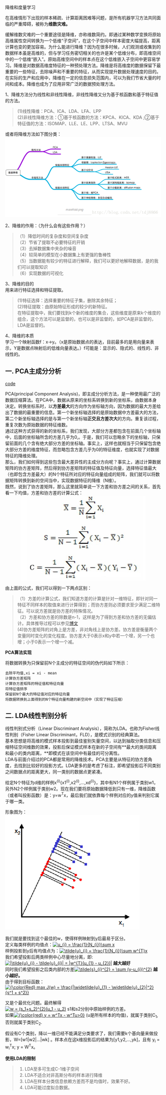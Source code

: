 降维和度量学习

在高维情形下出现的样本稀疏、计算距离困难等问题，是所有机器学习方法共同面临的严重障碍，被称为**维数灾难。**

缓解维数灾难的一个重要途径是降维，亦称维数简约。即通过某种数学变换将原始高维属性空间转换为一个低维“子空间”，在这个子空间中样本密度大幅提高，距离计算也变的更加容易。为什么能进行降维？因为在很多时候，人们观测或收集到的数据样本虽是高维的，但与学习任务密切相关的也许是某个低维分布，即高维空间中的一个低维“嵌入”。原始高维空间中的样本点在这个低维嵌入子空间中更容易学习。降维是对数据高维度特征的一种预处理方法。降维是将高维度的数据保留下最重要的一些特征，去除噪声和不重要的特征，从而实现提升数据处理速度的目的。在实际的生产和应用中，降维在一定的信息损失范围内，可以为我们节省大量的时间和成本。降维也成为了应用非常广泛的数据预处理方法。

1、降维方法分为线性和非线性降维，非线性降维又分为基于核函数和基于特征值的方法。   
> (1)线性降维：PCA、ICA、LDA、LFA、LPP    
> (2)非线性降维方法：①基于核函数的方法：KPCA、KICA、KDA ;②基于特征值的方法：ISOMAP、LLE、LE、LPP、LTSA、MVU 

或者将降维方法如下图分类：  
<img src="https://github.com/Choven-Meng/ML_Algorithm/blob/master/DimensionReduction/photo/%E9%99%8D%E7%BB%B4%E6%96%B9%E6%B3%95.png" alt="图片描述" title="">

2、降维的作用：（为什么会有这些作用？）   
> （1）降低时间的复杂度和空间复杂度   
> （2）节省了提取不必要特征的开销  
> （3）去掉数据集中夹杂的噪音   
> （4）较简单的模型在小数据集上有更强的鲁棒性    
> （5）当数据能有较少的特征进行解释，我们可以更好地解释数据，是的我们可以提取知识   
> （6）实现数据的可视化 

3、降维的目的   
用来进行特征选择和特征提取。     
> (1)特征选择：选择重要的特征子集，删除其余特征；    
> (2)特征提取：由原始特征形成的较少的新特征。    
在特征提取中，我们要找到k个新的维度的集合，这些维度是原来k个维度的组合，这个方法可以是监督的，也可以是非监督的，如PCA是非监督的，LDA是监督的。 

4、降维的本质  
学习一个映射函数f：x->y。（x是原始数据点的表达，目前最多的是用向量来表示，Y是数据点映射后的低维向量表达。）f可能是：显示的、隐式的、线性的、非线性的。 

## 一. PCA主成分分析

[code]()

  PCA(principal Component Analysis)，即主成分分析方法，是一种使用最广泛的数据压缩算法。在PCA中，数据从原来的坐标系转换到新的坐标系，由数据本身决定。转换坐标系时，以**方差最大**的方向作为坐标轴方向，因为数据的最大方差给出了数据的最重要的信息。第一个新坐标轴选择的是原始数据中方差最大的方法，第二个新坐标轴选择的是与第一个新坐标轴**正交且方差次大**的方向。重复该过程，重复次数为原始数据的特征维数。  
  通过这种方式获得的新的坐标系，我们发现，大部分方差都包含在前面几个坐标轴中，后面的坐标轴所含的方差几乎为0,。于是，我们可以忽略余下的坐标轴，只保留前面的几个含有绝大部分方差的坐标轴。事实上，这样也就相当于只保留包含绝大部分方差的维度特征，而忽略包含方差几乎为0的特征维度，也就实现了对数据特征的降维处理。  
  那么，我们如何得到这些包含最大差异性的主成分方向呢？事实上，通过计算数据矩阵的协方差矩阵，然后得到协方差矩阵的特征值及特征向量，选择特征值最大（也即包含方差最大）的N个特征所对应的特征向量组成的矩阵，我们就可以将数据矩阵转换到新的空间当中，实现数据特征的降维（N维）。  
  既然，说到了协方差矩阵，那么这里就简单说一下方差和协方差之间的关系，首先看一下均值，方差和协方差的计算公式：  
  <img style="display: block; margin-left: auto; margin-right: auto" src="https://github.com/Choven-Meng/ML_Algorithm/blob/master/DimensionReduction/photo/%E6%96%B9%E5%B7%AE%E5%8D%8F%E6%96%B9%E5%B7%AE%E8%AE%A1%E7%AE%97%E5%85%AC%E5%BC%8F.png" alt="">  
  
 由上面的公式，我们可以得到一下两点区别：   
 > （1）方差的计算公式，我们知道方差的计算是针对一维特征，即针对同一特征不同样本的取值来进行计算得到；而协方差则必须要求至少满足二维特征。可以说方差就是协方差的特殊情况。　  
 > （2）方差和协方差的除数是n-1，这样是为了得到方差和协方差的无偏估计。具体推导过程可以参见[博文](https://blog.csdn.net/maoersong/article/details/21819957)     
 >  (4)协方差矩阵的对角上是方差，非对角线上是协方差。协方差是衡量两个变量同时变化的变化程度。协方差大于0表示x和y中若一个增，另一个也增；小于0表示一个增一个减。
 
**PCA算法实现**

将数据转换为只保留前N个主成分的特征空间的伪代码如下所示：  
```
去除平均值,xi = xi - mean
计算协方差矩阵
计算协方差矩阵的特征值和特征向量
将特征值排序
保留前N个最大的特征值对应的特征向量
将数据转换到上面得到的N个特征向量构建的新空间中（实现了特征压缩）
```

## 二. LDA线性判别分析

线性判别式分析（Linear Discriminant Analysis），简称为LDA。也称为Fisher线性判别（Fisher Linear Discriminant，FLD），是模式识别的经典算法。  
基本思想是将高维的模式样本投影到最佳鉴别矢量空间，以达到抽取分类信息和压缩特征空间维数的效果，投影后保证模式样本在新的子空间有**最大的类间距离和最小的类内距离，**即模式在该空间中有最佳的可分离性。   
LDA与前面介绍过的PCA都是常用的降维技术。PCA主要是从特征的协方差角度，去找到比较好的投影方式。LDA更多的是考虑了标注，即希望投影后不同类别之间数据点的距离更大，同一类别的数据点更紧凑。

给定N个特征为d维的样例x<sup>(i)</sup>{x1<sup>(i)</sup>,x2<sup>(i)</sup>,...,xd<sup>(i)</sup>}，其中有N1个样例属于类别w1，另外N2个样例属于类别w2。现在我们要将原始数据降低到只有一维，降维函数（或者叫投影函数）是：y=w<sup>T</sup>x，最后我们就依靠每个样例对应的y值来判别它属于哪一类。

形象图为：   
![](https://github.com/Choven-Meng/ML_Algorithm/blob/master/DimensionReduction/photo/LDA.png)

我们就是要找到这个最佳的w，使得样例映射到y后最易于区分。   
定义每类样例的均值点：<a href="https://www.codecogs.com/eqnedit.php?latex=u_{i}&space;=&space;\frac{1}{N_{i}}\sum&space;x" target="_blank"><img src="https://latex.codecogs.com/gif.latex?u_{i}&space;=&space;\frac{1}{N_{i}}\sum&space;x" title="u_{i} = \frac{1}{N_{i}}\sum x" /></a>  
样例投影到y后有均值点为：<a href="https://www.codecogs.com/eqnedit.php?latex=\tilde{u}_{i}&space;=&space;\frac{1}{N_{i}}\sum&space;w^{T}x" target="_blank"><img src="https://latex.codecogs.com/gif.latex?\tilde{u}_{i}&space;=&space;\frac{1}{N_{i}}\sum&space;w^{T}x" title="\tilde{u}_{i} = \frac{1}{N_{i}}\sum w^{T}x" /></a>   
我们希望投影后两类样例中心尽量地分离，即:<a href="https://www.codecogs.com/eqnedit.php?latex=|\tilde{u}_{i}&space;-&space;\tilde{u}_{i}|&space;=&space;|w^{T}(u_{1}&space;-&space;u_{2})|" target="_blank"><img src="https://latex.codecogs.com/gif.latex?|\tilde{u}_{i}&space;-&space;\tilde{u}_{i}|&space;=&space;|w^{T}(u_{1}&space;-&space;u_{2})|" title="|\tilde{u}_{i} - \tilde{u}_{i}| = |w^{T}(u_{1} - u_{2})|" /></a> **越大越好**   
同时我们希望投影之后类内部的方差<a href="https://www.codecogs.com/eqnedit.php?latex=\tilde{s}_{i}^{2}&space;=&space;\sum&space;(y-u_{i})^{2}" target="_blank"><img src="https://latex.codecogs.com/gif.latex?\tilde{s}_{i}^{2}&space;=&space;\sum&space;(y-u_{i})^{2}" title="\tilde{s}_{i}^{2} = \sum (y-u_{i})^{2}" /></a> **越小越好。**   
由于得到目标函数：   
<a href="https://www.codecogs.com/eqnedit.php?latex={\color{Red}&space;max&space;J(w)&space;=&space;\frac{|\widetilde{u}_{1}&space;-&space;\widetilde{u}_{2}|^2}{s^1&space;&plus;&space;s^2}}" target="_blank"><img src="https://latex.codecogs.com/gif.latex?{\color{Red}&space;max&space;J(w)&space;=&space;\frac{|\widetilde{u}_{1}&space;-&space;\widetilde{u}_{2}|^2}{s^1&space;&plus;&space;s^2}}" title="{\color{Red} max J(w) = \frac{|\widetilde{u}_{1} - \widetilde{u}_{2}|^2}{s^1 + s^2}}" /></a>

又是个最优化问题。最终解得    
<a href="https://www.codecogs.com/eqnedit.php?latex=w&space;=&space;(s_1&plus;s_2)^{2}(u_1&space;-&space;u_2)" target="_blank"><img src="https://latex.codecogs.com/gif.latex?w&space;=&space;(s_1&plus;s_2)^{2}(u_1&space;-&space;u_2)" title="w = (s_1+s_2)^{2}(u_1 - u_2)" /></a>  s1和s2分别中原始样例的方差。   
如果<a href="https://www.codecogs.com/eqnedit.php?latex={\color{red}&space;y&space;=&space;w^Tx&space;-&space;w^Tu>0}" target="_blank"><img src="https://latex.codecogs.com/gif.latex?{\color{red}&space;y&space;=&space;w^Tx&space;-&space;w^Tu>0}" title="{\color{red} y = w^Tx - w^Tu>0}" /></a> (u是所有样本的均值)，就属于类别C<sub>1</sub>,否则就属于类别C<sub>2</sub>.

假设有C个类别，降以一维已经不能满足分类要求了，我们需要k个基向量来做投影，W=[w1|w2|...|wk] 。样本点在这k维投影后的结果为[y1,y2,...,yk]，且有
y<sub>i</sub> = w<sub>i</sub><sup>T</sup>x; y = W<sup>T</sup>x。

**使用LDA的限制**  
> 1. LDA至多可生成C-1维子空间   
> 2. LDA不适合对非高斯分布的样本进行降维   
> 3. LDA在样本分类信息依赖方差而不是均值时，效果不好。   
> 4. LDA可能过度拟合数据。

